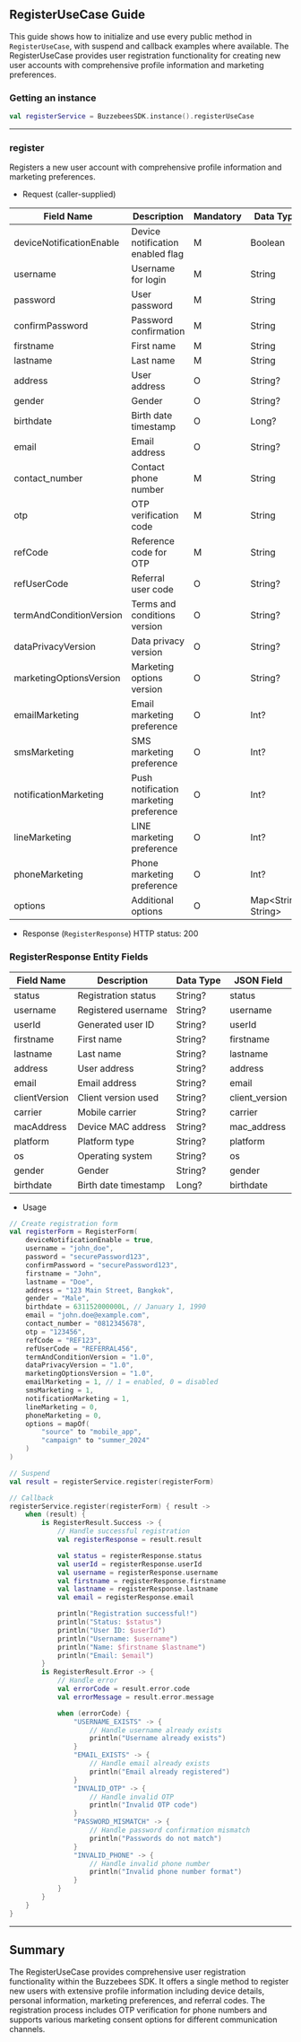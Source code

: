 ## RegisterUseCase Guide

This guide shows how to initialize and use every public method in `RegisterUseCase`, with suspend
and callback examples where available. The RegisterUseCase provides user registration functionality
for creating new user accounts with comprehensive profile information and marketing preferences.

### Getting an instance

```kotlin
val registerService = BuzzebeesSDK.instance().registerUseCase
```

---

### register

Registers a new user account with comprehensive profile information and marketing preferences.

- Request (caller-supplied)

| Field Name               | Description                            | Mandatory | Data Type           |
|--------------------------|----------------------------------------|-----------|---------------------|
| deviceNotificationEnable | Device notification enabled flag       | M         | Boolean             |
| username                 | Username for login                     | M         | String              |
| password                 | User password                          | M         | String              |
| confirmPassword          | Password confirmation                  | M         | String              |
| firstname                | First name                             | M         | String              |
| lastname                 | Last name                              | M         | String              |
| address                  | User address                           | O         | String?             |
| gender                   | Gender                                 | O         | String?             |
| birthdate                | Birth date timestamp                   | O         | Long?               |
| email                    | Email address                          | O         | String?             |
| contact_number           | Contact phone number                   | M         | String              |
| otp                      | OTP verification code                  | M         | String              |
| refCode                  | Reference code for OTP                 | M         | String              |
| refUserCode              | Referral user code                     | O         | String?             |
| termAndConditionVersion  | Terms and conditions version           | O         | String?             |
| dataPrivacyVersion       | Data privacy version                   | O         | String?             |
| marketingOptionsVersion  | Marketing options version              | O         | String?             |
| emailMarketing           | Email marketing preference             | O         | Int?                |
| smsMarketing             | SMS marketing preference               | O         | Int?                |
| notificationMarketing    | Push notification marketing preference | O         | Int?                |
| lineMarketing            | LINE marketing preference              | O         | Int?                |
| phoneMarketing           | Phone marketing preference             | O         | Int?                |
| options                  | Additional options                     | O         | Map<String, String> |

- Response (`RegisterResponse`)
  HTTP status: 200

### RegisterResponse Entity Fields

| Field Name    | Description          | Data Type | JSON Field     |
|---------------|----------------------|-----------|----------------|
| status        | Registration status  | String?   | status         |
| username      | Registered username  | String?   | username       |
| userId        | Generated user ID    | String?   | userId         |
| firstname     | First name           | String?   | firstname      |
| lastname      | Last name            | String?   | lastname       |
| address       | User address         | String?   | address        |
| email         | Email address        | String?   | email          |
| clientVersion | Client version used  | String?   | client_version |
| carrier       | Mobile carrier       | String?   | carrier        |
| macAddress    | Device MAC address   | String?   | mac_address    |
| platform      | Platform type        | String?   | platform       |
| os            | Operating system     | String?   | os             |
| gender        | Gender               | String?   | gender         |
| birthdate     | Birth date timestamp | Long?     | birthdate      |

- Usage

```kotlin
// Create registration form
val registerForm = RegisterForm(
    deviceNotificationEnable = true,
    username = "john_doe",
    password = "securePassword123",
    confirmPassword = "securePassword123",
    firstname = "John",
    lastname = "Doe",
    address = "123 Main Street, Bangkok",
    gender = "Male",
    birthdate = 631152000000L, // January 1, 1990
    email = "john.doe@example.com",
    contact_number = "0812345678",
    otp = "123456",
    refCode = "REF123",
    refUserCode = "REFERRAL456",
    termAndConditionVersion = "1.0",
    dataPrivacyVersion = "1.0",
    marketingOptionsVersion = "1.0",
    emailMarketing = 1, // 1 = enabled, 0 = disabled
    smsMarketing = 1,
    notificationMarketing = 1,
    lineMarketing = 0,
    phoneMarketing = 0,
    options = mapOf(
        "source" to "mobile_app",
        "campaign" to "summer_2024"
    )
)

// Suspend
val result = registerService.register(registerForm)

// Callback
registerService.register(registerForm) { result ->
    when (result) {
        is RegisterResult.Success -> {
            // Handle successful registration
            val registerResponse = result.result

            val status = registerResponse.status
            val userId = registerResponse.userId
            val username = registerResponse.username
            val firstname = registerResponse.firstname
            val lastname = registerResponse.lastname
            val email = registerResponse.email

            println("Registration successful!")
            println("Status: $status")
            println("User ID: $userId")
            println("Username: $username")
            println("Name: $firstname $lastname")
            println("Email: $email")
        }
        is RegisterResult.Error -> {
            // Handle error
            val errorCode = result.error.code
            val errorMessage = result.error.message

            when (errorCode) {
                "USERNAME_EXISTS" -> {
                    // Handle username already exists
                    println("Username already exists")
                }
                "EMAIL_EXISTS" -> {
                    // Handle email already exists
                    println("Email already registered")
                }
                "INVALID_OTP" -> {
                    // Handle invalid OTP
                    println("Invalid OTP code")
                }
                "PASSWORD_MISMATCH" -> {
                    // Handle password confirmation mismatch
                    println("Passwords do not match")
                }
                "INVALID_PHONE" -> {
                    // Handle invalid phone number
                    println("Invalid phone number format")
                }
            }
        }
    }
}
```

---

## Summary

The RegisterUseCase provides comprehensive user registration functionality within the Buzzebees SDK.
It offers a single method to register new users with extensive profile information including device
details, personal information, marketing preferences, and referral codes. The registration process
includes OTP verification for phone numbers and supports various marketing consent options for
different communication channels.
